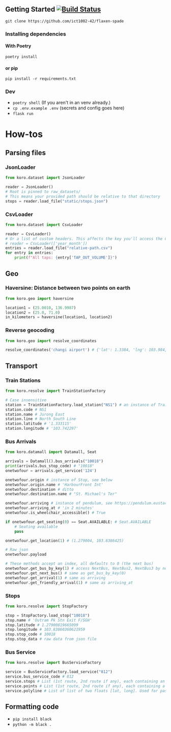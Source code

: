 
## Getting Started [![Build Status](https://travis-ci.com/ict1002-42/flaxen-spade.svg?token=BJzzpiVHKm2chRHcywxY&branch=master)](https://travis-ci.com/ict1002-42/flaxen-spade)
`git clone https://github.com/ict1002-42/flaxen-spade`


### Installing dependencies
#### With Poetry
`poetry install`

#### or pip
`pip install -r requirements.txt`

### Dev
- `poetry shell` (If you aren't in an venv  already.)
- `cp .env.example .env` (secrets and config goes here)
- `flask run`

# How-tos

## Parsing files
### JsonLoader
```python
from koro.dataset import JsonLoader

reader = JsonLoader()
# Root is pinned to raw_datasets/
# This means your provided path should be relative to that directory
stops = reader.load_file("static/stops.json")
```

### CsvLoader
```python
from koro.dataset import CsvLoader

reader = CsvLoader()
# Or a list of custom headers. This affects the key you'll access the CSV
# reader = CsvLoader(['year_month']) 
entries = reader.load_file("relative-path.csv")
for entry in entries:
    print(f"All taps: {entry['TAP_OUT_VOLUME']}")
```

## Geo
### Haversine: Distance between two points on earth
```python
from koro.geo import haversine

location1 = (25.0010, 136.9987)
location2 = (25.0, 71.0)
in_kilometers = haversine(location1, location2)
```

### Reverse geocoding
```python
from koro.geo import resolve_coordinates

resolve_coordinates('changi airport') # {'lat': 1.3384, 'lng': 103.984}
```

## Transport
### Train Stations
```python
from koro.resolve import TrainStationFactory

# Case insensitive
station = TrainStationFactory.load_station("NS1") # an instance of TrainStation
station.code # NS1
station.name # Jurong East
station.line # North South Line
station.latitude # '1.333115'
station.longitude # '103.742297'
```

### Bus Arrivals
```python
from koro.datamall import Datamall, Seat

arrivals = Datamall().bus_arrivals("10018")
print(arrivals.bus_stop_code) # "10018"
onetwofour = arrivals.get_service('124')

onetwofour.origin # instance of Stop, see below
onetwofour.origin.name # 'HarbourFront Int'
onetwofour.destination # ditto
onetwofour.destination.name # "St. Michael's Ter"

onetwofour.arriving # instance of pendulum, see https://pendulum.eustace.io/docs/
onetwofour.arriving_at # 'in 2 minutes'
onetwofour.is_wheelchair_accessible() # True

if onetwofour.get_seating(0) == Seat.AVAILABLE: # Seat.AVAILABLE
    # Seating available
    pass

onetwofour.get_location(1) # (1.279004, 103.8386425)

# Raw json
onetwofour.payload

# These methods accept an index, all defaults to 0 (the next bus)
onetwofour.get_bus_by_key(1) # access NextBus, NextBus2, NextBus3 by normal int indexes
onetwofour.get_next_bus() # same as get_bus_by_key(0)
onetwofour.get_arrival(1) # same as arriving
onetwofour.get_friendly_arrival(1) # same as arriving_at
```

### Stops
```python
from koro.resolve import StopFactory

stop = StopFactory.load_stop("10018")
stop.name # 'Outram Pk Stn Exit F/SGH'
stop.latitude # 1.27900819665099
stop.longitude # 103.83860360621959
stop.stop_code # 10018
stop.stop_data # raw data from json file
```

### Bus Service
```python
from koro.resolve import BusServiceFactory

service = BusServiceFactory.load_service("812")
service.bus_service_code # 812
service.stops # List (1st route, 2nd route if any), each containing an instance of "Stop" (see above)
service.points # List (1st route, 2nd route if any), each containing a tuple of (lat, long) (Used for passing to charting frontend)
service.polyline # List of list of two floats [lat, long]. Used for passing to frontend rendering.
```

## Formatting code
- `pip install black`
- `python -m black .`
